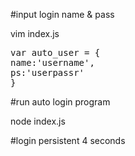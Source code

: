#input login name & pass<br />
<p>
vim index.js
<p>
<pre>
var auto_user = {
name:'username',
ps:'userpassr'
}
</pre>


#run auto login program
<p>
node index.js
</p>

#login persistent 4 seconds
